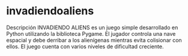 # invadiendoaliens
Descripción INVADIENDO ALIENS es un juego simple desarrollado en Python utilizando la biblioteca Pygame. El jugador controla una nave espacial y debe derribar a los alienígenas mientras evita colisionar con ellos. El juego cuenta con varios niveles de dificultad creciente.
